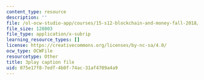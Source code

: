 ```yaml
---
content_type: resource
description: ''
file: /ol-ocw-studio-app/courses/15-s12-blockchain-and-money-fall-2018/075e17f87edf4b0f74ac31af4709a4a9_eGNSuTBc60.srt
file_size: 128003
file_type: application/x-subrip
learning_resource_types: []
license: https://creativecommons.org/licenses/by-nc-sa/4.0/
ocw_type: OCWFile
resourcetype: Other
title: 3play caption file
uid: 075e17f8-7edf-4b0f-74ac-31af4709a4a9
---
```


